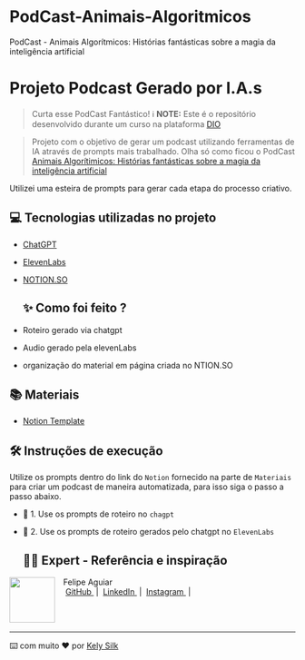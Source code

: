 # PodCast-Animais-Algoritmicos
PodCast - Animais Algorítmicos: Histórias fantásticas sobre a magia da inteligência artificial

# Projeto Podcast Gerado por I.A.s
> Curta esse PodCast Fantástico! 
> ℹ️ **NOTE:** Este é o repositório desenvolvido durante um curso na plataforma [DIO](https://dio.me)

> Projeto com o objetivo de gerar um podcast utilizando ferramentas de IA através de prompts mais trabalhado.
> Olha só como ficou o PodCast [Animais Algorítimicos: Histórias fantásticas sobre a magia da inteligência artificial](https://github.com/Kelysilq/PodPodCast---Animais-Algor-tmicos/blob/main/Podcast%20Animais%20Algor%C3%ADtmicos.mp3)

Utilizei uma esteira de prompts para gerar cada etapa do processo criativo.

## 💻 Tecnologias utilizadas no projeto

- [ChatGPT](https://chat.openai.com/) 
- [ElevenLabs](https://beta.elevenlabs.io/)
- [NOTION.SO](https://www.notion.com/pt)

  ## ✨ Como foi feito ?

- Roteiro gerado via chatgpt
- Audio gerado pela elevenLabs
- organização do material em página criada no NTION.SO

## 📚 Materiais

- [Notion Template](https://helpful-jump-17b.notion.site/PAS-Podcast-AI-Studio-210489e15d7a4a73b743bb159e45d06f?pvs=4)

## 🛠️ Instruções de execução

Utilize os prompts dentro do link do `Notion` fornecido na parte de `Materiais` para criar um podcast de maneira automatizada, para isso siga o passo a passo abaixo.

- 🤖 1. Use os prompts de roteiro no `chagpt`
- 🤖 2. Use os prompts de roteiro gerados pelo chatgpt no  `ElevenLabs`

  ## 👨‍💻 Expert - Referência e inspiração

<p>
    <img 
      align=left 
      margin=10 
      width=80 
      src="https://avatars.githubusercontent.com/u/37452836?v=4"
    />
    <p>&nbsp&nbsp&nbspFelipe Aguiar<br>
    &nbsp&nbsp&nbsp
    <a 
        href="https://github.com/felipeAguiarCode">
        GitHub
    </a>
    &nbsp;|&nbsp;
    <a 
        href="www.linkedin.com/in/felipe-exe">
        LinkedIn
    </a>
    &nbsp;|&nbsp;
    <a 
        href="https://www.instagram.com/felipeaguiar.exe/">
        Instagram
    </a>
    &nbsp;|&nbsp;</p>
</p>
<br/><br/>
<p>

---

⌨️ com muito ❤️ por [Kely Silk](https://github.com/Kelysilq)
  
  
